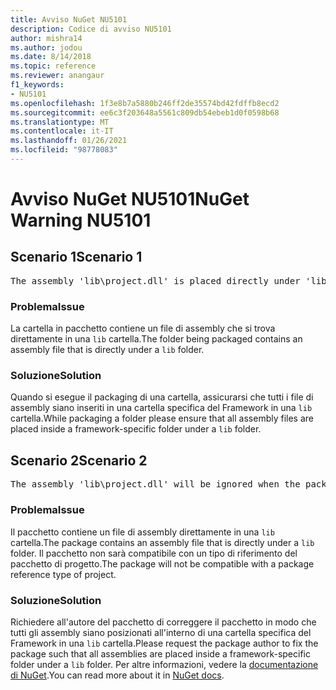 ```yaml
---
title: Avviso NuGet NU5101
description: Codice di avviso NU5101
author: mishra14
ms.author: jodou
ms.date: 8/14/2018
ms.topic: reference
ms.reviewer: anangaur
f1_keywords:
- NU5101
ms.openlocfilehash: 1f3e8b7a5880b246ff2de35574bd42fdffb8ecd2
ms.sourcegitcommit: ee6c3f203648a5561c809db54ebeb1d0f0598b68
ms.translationtype: MT
ms.contentlocale: it-IT
ms.lasthandoff: 01/26/2021
ms.locfileid: "98778083"
---
```

# <a name="nuget-warning-nu5101"></a><span data-ttu-id="380d4-103">Avviso NuGet NU5101</span><span class="sxs-lookup"><span data-stu-id="380d4-103">NuGet Warning NU5101</span></span>

## <a name="scenario-1"></a><span data-ttu-id="380d4-104">Scenario 1</span><span class="sxs-lookup"><span data-stu-id="380d4-104">Scenario 1</span></span>
<pre>The assembly 'lib\project.dll' is placed directly under 'lib' folder. It is recommended that assemblies be placed inside a framework-specific folder. Move it into a framework-specific folder.</pre>

### <a name="issue"></a><span data-ttu-id="380d4-105">Problema</span><span class="sxs-lookup"><span data-stu-id="380d4-105">Issue</span></span>

<span data-ttu-id="380d4-106">La cartella in pacchetto contiene un file di assembly che si trova direttamente in una `lib` cartella.</span><span class="sxs-lookup"><span data-stu-id="380d4-106">The folder being packaged contains an assembly file that is directly under a `lib` folder.</span></span>


### <a name="solution"></a><span data-ttu-id="380d4-107">Soluzione</span><span class="sxs-lookup"><span data-stu-id="380d4-107">Solution</span></span>

<span data-ttu-id="380d4-108">Quando si esegue il packaging di una cartella, assicurarsi che tutti i file di assembly siano inseriti in una cartella specifica del Framework in una `lib` cartella.</span><span class="sxs-lookup"><span data-stu-id="380d4-108">While packaging a folder please ensure that all assembly files are placed inside a framework-specific folder under a `lib` folder.</span></span>


## <a name="scenario-2"></a><span data-ttu-id="380d4-109">Scenario 2</span><span class="sxs-lookup"><span data-stu-id="380d4-109">Scenario 2</span></span>
<pre>The assembly 'lib\project.dll' will be ignored when the package is installed after the migration.</pre>

### <a name="issue"></a><span data-ttu-id="380d4-110">Problema</span><span class="sxs-lookup"><span data-stu-id="380d4-110">Issue</span></span>

<span data-ttu-id="380d4-111">Il pacchetto contiene un file di assembly direttamente in una `lib` cartella.</span><span class="sxs-lookup"><span data-stu-id="380d4-111">The package contains an assembly file that is directly under a `lib` folder.</span></span> <span data-ttu-id="380d4-112">Il pacchetto non sarà compatibile con un tipo di riferimento del pacchetto di progetto.</span><span class="sxs-lookup"><span data-stu-id="380d4-112">The package will not be compatible with a package reference type of project.</span></span>


### <a name="solution"></a><span data-ttu-id="380d4-113">Soluzione</span><span class="sxs-lookup"><span data-stu-id="380d4-113">Solution</span></span>

<span data-ttu-id="380d4-114">Richiedere all'autore del pacchetto di correggere il pacchetto in modo che tutti gli assembly siano posizionati all'interno di una cartella specifica del Framework in una `lib` cartella.</span><span class="sxs-lookup"><span data-stu-id="380d4-114">Please request the package author to fix the package such that all assemblies are placed inside a framework-specific folder under a `lib` folder.</span></span> <span data-ttu-id="380d4-115">Per altre informazioni, vedere la [documentazione di NuGet](../../consume-packages/migrate-packages-config-to-package-reference.md).</span><span class="sxs-lookup"><span data-stu-id="380d4-115">You can read more about it in [NuGet docs](../../consume-packages/migrate-packages-config-to-package-reference.md).</span></span>
